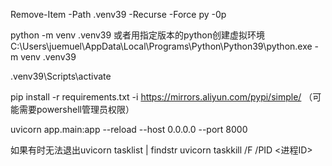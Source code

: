 Remove-Item -Path .venv39 -Recurse -Force
py -0p

python -m venv .venv39 或者用指定版本的python创建虚拟环境
C:\Users\juemuel\AppData\Local\Programs\Python\Python39\python.exe -m venv .venv39

.venv39\Scripts\activate

pip install -r requirements.txt -i https://mirrors.aliyun.com/pypi/simple/
（可能需要powershell管理员权限）

uvicorn app.main:app --reload --host 0.0.0.0 --port 8000


如果有时无法退出uvicorn
tasklist | findstr uvicorn
taskkill /F /PID <进程ID>